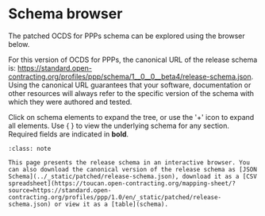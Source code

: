 # Schema browser

The patched OCDS for PPPs schema can be explored using the browser below.

For this version of OCDS for PPPs, the canonical URL of the release schema is: <https://standard.open-contracting.org/profiles/ppp/schema/1__0__0__beta4/release-schema.json>. Using the canonical URL guarantees that your software, documentation or other resources will always refer to the specific version of the schema with which they were authored and tested.

Click on schema elements to expand the tree, or use the '+' icon to expand all elements. Use { } to view the underlying schema for any section. Required fields are indicated in **bold**.

```{admonition} Browsing the schema
:class: note

This page presents the release schema in an interactive browser. You can also download the canonical version of the release schema as [JSON Schema](../_static/patched/release-schema.json), download it as a [CSV spreadsheet](https://toucan.open-contracting.org/mapping-sheet/?source=https://standard.open-contracting.org/profiles/ppp/1.0/en/_static/patched/release-schema.json) or view it as a [table](schema).
```

<script src="../../_static/docson/public/js/widget.js" data-schema="../../../_static/patched/release-schema.json"></script>

